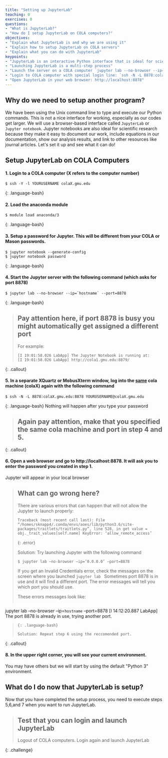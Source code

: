 ```yaml
---
title: "Setting up JupyterLab"
teaching: 0
exercises: 0
questions:
- "What is JupyterLab?"
- "How do I setup JupyterLab on COLA computers?"
objectives:
- "Explain what JupyterLab is and why we are using it"
- "Explain how to setup JupyterLab on COLA servers"
- "Explain what you can do with JupyterLab"
keypoints:
- "JupyterLab is an interactive Python interface that is ideal for scientific work"
- "Launching JupyterLab is a multi-step process"
- "Launch the server on a COLA computer `jupyter lab --no-browser --ip=`hostname` --port=8878`"
- "Login to COLA computer with special login line: `ssh -N -L 8878:colaX.gmu.edu:8878 YOURUSERNAME@colaX.gmu.edu`"
- "Open JupyterLab in your web browser: http://localhost:8878" 
---
```

## Why do we need to setup another program? 

We have been using the Unix command line to type and execute our Python commands.  This is not a nice interface for working, especially as our codes get larger.
We will use a browser-based interface called `JupyterLab` or `Jupyter notebook`. Jupyter notebooks are also ideal for scientific research because they make it easy to document our work, include equations in our documentation, show our analysis results, and link to other resources like journal articles. 
Let's set it up and see what it can do!

## Setup JupyterLab on COLA Computers

#### 1. Login to a COLA computer (X refers to the computer number)

~~~
$ ssh -Y -l YOURUSERNAME colaX.gmu.edu
~~~
{: .language-bash}


#### 2. Load the anaconda module
~~~
$ module load anaconda/3
~~~
{: .language-bash}

#### 3. Setup a password for Jupyter.  This will be different from your COLA or Mason passwords.

~~~
$ jupyter notebook --generate-config
$ jupyter notebook password
~~~
{: .language-bash}

#### 4. Start the Jupyter server with the following command (which asks for port 8878)

~~~
$ jupyter lab --no-browser --ip=`hostname` --port=8878
~~~
{: .language-bash}

> ## Pay attention here, if port 8878 is busy you might automatically get assigned a different port
> For example: 
> ~~~
>[I 19:01:58.026 LabApp] The Jupyter Notebook is running at:
>[I 19:01:58.026 LabApp] http://cola1.gmu.edu:8879/
> ~~~
{: .callout}

#### 5. In a separate XQuartz or MobusXterm window, log into the <u>same</u> cola machine (colaX) again with the following command

~~~
$ ssh -N -L 8878:colaX.gmu.edu:8878 YOURUSERNAME@colaX.gmu.edu
~~~
{: .language-bash}
Nothing will happen after you type your password

> ## Again pay attention, make that you specified the same cola machine and port in step 4 and 5.
{: .callout}

#### 6. Open a web browser and go to  http://localhost:8878. It will ask you to enter the password you created in step 1.
Jupyter will appear in your local browser

> ## What can go wrong here?
>
> There are various errors that can happen that will not allow the Jupyter to launch properly:
>
> ~~~
> Traceback (most recent call last): File “/homes/sknapp4/.conda/envs/aoes/lib/python3.6/site-packages/traitlets/traitlets.py”, line 528, in get value = obj._trait_values[self.name] KeyError: ‘allow_remote_access’
> ~~~
> {: .error}
>
> Solution: Try launching Jupyter with the following command
>
> ~~~
> $ jupyter lab –no-browser –ip=’0.0.0.0’ –port=8878
> ~~~
>
> If you get an Invalid Credentials error, check the messages on the screen where you launched `jupyter lab ` Sometimes port 8878 is in use and it will find a different port. The error messages will tell you which port you should use.
>
> These errors messages look like:
> ~~~
jupyter lab –no-browser –ip=`hostname` –port=8878 [I 14:12:20.887 LabApp] The port 8878 is already in use, trying another port.
> ~~~
> {: .language-bash}
>
> Solution: Repeat step 6 using the reccomended port.
>
{: .callout}


#### 8. In the upper right corner, you will see your current environment. 
You may have others but we will start by using the default "Python 3" environment.

## What do I do now that JupyterLab is setup?

Now that you have completed the setup process, you need to execute steps 5,6,and 7 when you want to run JupyterLab.

> ## Test that you can login and launch JupyterLab
>
>  Logout of COLA computers.  Login again and launch JupyterLab
>
{: .challenge}
